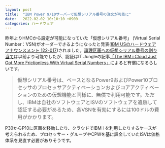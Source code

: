 ```yaml
---
layout: post
title:  "IBM Power 9/10サーバーで仮想シリアル番号の注文が可能に"
date:   2022-02-02 10:10:10 +0900
categories: ハードウェア
---
```

昨年よりHMCから設定が可能になっていた「仮想シリアル番号」 (Virtual Serial Number：VSN)がオーダーできるようになったと発表([IBM USのハードウェアアナウンスメント 122-017](https://www.ibm.com/docs/en/announcements/i-offering-delivers-ability-order-set-virtual-serial-numbers-in-selected-power9-technology-based-servers?region=US))されました。[論理区画への仮想シリアル番号の割り当て](https://www.ibm.com/docs/ja/power9?topic=power9-p9hat-p9hat-pvsn-htm)は以前より可能でしたが、認証はIT Jungleの記事[「The IBM i Cloud Just Got More Frictionless With Virtual Serial Numbers」](https://www.itjungle.com/2022/01/31/the-ibm-i-cloud-just-got-more-frictionless-with-virtual-serial-numbers/)によると有償になるらしいです。

<blockquote>
<font size=3>
仮想シリアル番号は、ベースとなるPower9およびPower10プロセッサのプロセッサアクティベーションおよびコアアクティベーションのための仮想機能と同様に、無償で利用可能です。ただし、IBMは自社のソフトウェアとISVのソフトウェアを追跡して認証する必要があるため、各VSNを有効にするには100ドルの費用がかかります。
</font>
</blockquote>

P30からP10に区画を移動したり、クラウドでIBM i を利用したりするケースが考えられるため、プロセッサー・グループやCPWを基に課金していたISVは価格体系を見直す必要がありそうです。
